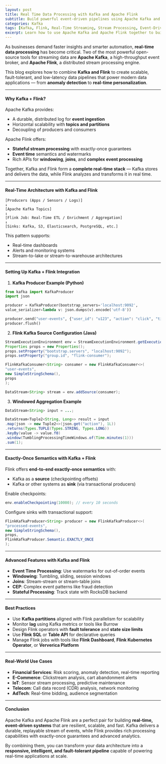 ```yaml
---
layout: post
title: Real Time Data Processing with Kafka and Apache Flink
subtitle: Build powerful event-driven pipelines using Apache Kafka and Flink for real-time data analytics
categories: Kafka
tags: [Kafka, Flink, Real-Time Streaming, Stream Processing, Event-Driven, Big Data, Data Pipelines]
excerpt: Learn how to use Apache Kafka and Apache Flink together to build robust, low-latency, and stateful real-time data pipelines. Explore architecture, code examples, and best practices for production-ready stream processing.
---
```

As businesses demand faster insights and smarter automation, **real-time data processing** has become critical. Two of the most powerful open-source tools for streaming data are **Apache Kafka**, a high-throughput event broker, and **Apache Flink**, a distributed stream processing engine.

This blog explores how to combine **Kafka and Flink** to create scalable, fault-tolerant, and low-latency data pipelines that power modern data applications — from **anomaly detection** to **real-time personalization**.

---

#### Why Kafka + Flink?

Apache Kafka provides:
- A durable, distributed log for **event ingestion**
- Horizontal scalability with **topics and partitions**
- Decoupling of producers and consumers

Apache Flink offers:
- **Stateful stream processing** with exactly-once guarantees
- **Event time** semantics and watermarks
- Rich APIs for **windowing**, **joins**, and **complex event processing**

Together, Kafka and Flink form a **complete real-time stack** — Kafka stores and delivers the data, while Flink analyzes and transforms it in real time.

---

#### Real-Time Architecture with Kafka and Flink

```
[Producers (Apps / Sensors / Logs)]
↓
[Apache Kafka Topics]
↓
[Flink Job: Real-Time ETL / Enrichment / Aggregation]
↓
[Sinks: Kafka, S3, Elasticsearch, PostgreSQL, etc.]
```

This pattern supports:
- Real-time dashboards
- Alerts and monitoring systems
- Stream-to-lake or stream-to-warehouse architectures

---

#### Setting Up Kafka + Flink Integration

1. **Kafka Producer Example (Python)**

```python
from kafka import KafkaProducer
import json

producer = KafkaProducer(bootstrap_servers='localhost:9092',
value_serializer=lambda v: json.dumps(v).encode('utf-8'))

producer.send("user-events", {"user_id": "u123", "action": "click", "timestamp": 1681721820})
producer.flush()
```

2. **Flink Kafka Source Configuration (Java)**

```java
StreamExecutionEnvironment env = StreamExecutionEnvironment.getExecutionEnvironment();
Properties props = new Properties();
props.setProperty("bootstrap.servers", "localhost:9092");
props.setProperty("group.id", "flink-consumer");

FlinkKafkaConsumer<String> consumer = new FlinkKafkaConsumer<>(
"user-events",
new SimpleStringSchema(),
props
);

DataStream<String> stream = env.addSource(consumer);
```

3. **Windowed Aggregation Example**

```java
DataStream<String> input = ...;

DataStream<Tuple2<String, Long>> result = input
.map(json -> new Tuple2<>(json.get("action"), 1L))
.returns(Types.TUPLE(Types.STRING, Types.LONG))
.keyBy(value -> value.f0)
.window(TumblingProcessingTimeWindows.of(Time.minutes(1)))
.sum(1);
```

---

#### Exactly-Once Semantics with Kafka + Flink

Flink offers **end-to-end exactly-once semantics** with:
- Kafka as a **source** (checkpointing offsets)
- Kafka or other systems as **sink** (via transactional producers)

Enable checkpoints:

```java
env.enableCheckpointing(10000); // every 10 seconds
```

Configure sinks with transactional support:

```java
FlinkKafkaProducer<String> producer = new FlinkKafkaProducer<>(
"processed-events",
new SimpleStringSchema(),
props,
FlinkKafkaProducer.Semantic.EXACTLY_ONCE
);
```

---

#### Advanced Features with Kafka and Flink

- **Event Time Processing**: Use watermarks for out-of-order events
- **Windowing**: Tumbling, sliding, session windows
- **Joins**: Stream-stream or stream-table joins
- **CEP**: Complex event patterns like fraud detection
- **Stateful Processing**: Track state with RocksDB backend

---

#### Best Practices

- Use **Kafka partitions** aligned with Flink parallelism for scalability
- Monitor **lag** using Kafka metrics or tools like Burrow
- Design Flink operators with **fault tolerance** and **state size limits**
- Use **Flink SQL** or **Table API** for declarative queries
- Manage Flink jobs with tools like **Flink Dashboard**, **Flink Kubernetes Operator**, or **Ververica Platform**

---

#### Real-World Use Cases

- **Financial Services**: Risk scoring, anomaly detection, real-time reporting
- **E-Commerce**: Clickstream analysis, cart abandonment alerts
- **IoT**: Sensor stream processing, predictive maintenance
- **Telecom**: Call data record (CDR) analysis, network monitoring
- **AdTech**: Real-time bidding, audience segmentation

---

#### Conclusion

Apache Kafka and Apache Flink are a perfect pair for building **real-time, event-driven systems** that are resilient, scalable, and fast. Kafka delivers a durable, replayable stream of events, while Flink provides rich processing capabilities with exactly-once guarantees and advanced analytics.

By combining them, you can transform your data architecture into a **responsive, intelligent, and fault-tolerant pipeline** capable of powering real-time applications at scale.
